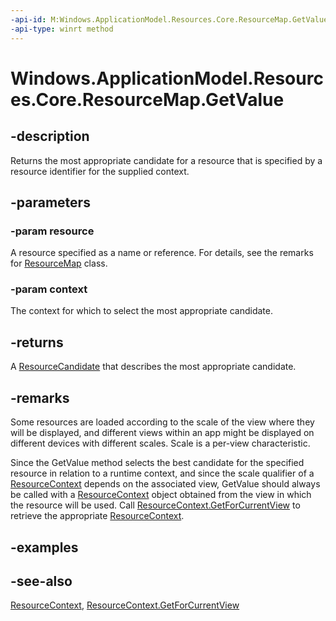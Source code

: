 ```yaml
---
-api-id: M:Windows.ApplicationModel.Resources.Core.ResourceMap.GetValue(System.String,Windows.ApplicationModel.Resources.Core.ResourceContext)
-api-type: winrt method
---
```


<!-- Method syntax
public Windows.ApplicationModel.Resources.Core.ResourceCandidate GetValue(System.String resource, Windows.ApplicationModel.Resources.Core.ResourceContext context)
-->

# Windows.ApplicationModel.Resources.Core.ResourceMap.GetValue

## -description
Returns the most appropriate candidate for a resource that is specified by a resource identifier for the supplied context.


<!--Writer todo: link to doc on how to form a resource identifier.-->

## -parameters
### -param resource
A resource specified as a name or reference. For details, see the remarks for [ResourceMap](resourcemap.md) class.

### -param context
The context for which to select the most appropriate candidate.

## -returns
A [ResourceCandidate](resourcecandidate.md) that describes the most appropriate candidate.

## -remarks
Some resources are loaded according to the scale of the view where they will be displayed, and different views within an app might be displayed on different devices with different scales. Scale is a per-view characteristic.

Since the GetValue method selects the best candidate for the specified resource in relation to a runtime context, and since the scale qualifier of a [ResourceContext](resourcecontext.md) depends on the associated view, GetValue should always be called with a [ResourceContext](resourcecontext.md) object obtained from the view in which the resource will be used. Call [ResourceContext.GetForCurrentView](resourcecontext_getforcurrentview_1363600702.md) to retrieve the appropriate [ResourceContext](resourcecontext.md).

## -examples

## -see-also
[ResourceContext](resourcecontext.md), [ResourceContext.GetForCurrentView](resourcecontext_getforcurrentview_1363600702.md)

